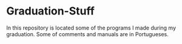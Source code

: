 # Graduation-Stuff
In this repository is located some of the programs I made during my graduation. Some of comments and manuals are in Portugueses.
